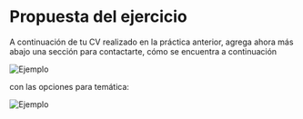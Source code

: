 # Propuesta del ejercicio

A continuación de tu CV realizado en la práctica anterior, agrega ahora más abajo una sección para contactarte, cómo se encuentra a continuación

![Ejemplo](https://cdn.discordapp.com/attachments/994087748602433629/994087796107116584/html_6_practica_formulario.png)

con las opciones para temática:

![Ejemplo](https://cdn.discordapp.com/attachments/994087748602433629/994087787378790460/html_6_practica_formulario_2.png)
